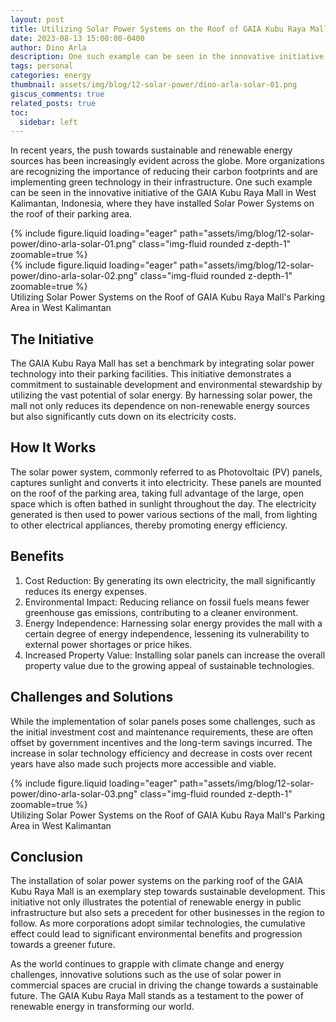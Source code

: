 ```yaml
---
layout: post
title: Utilizing Solar Power Systems on the Roof of GAIA Kubu Raya Mall's Parking Area in West Kalimantan
date: 2023-08-13 15:00:00-0400
author: Dino Arla
description: One such example can be seen in the innovative initiative of the GAIA Kubu Raya Mall in West Kalimantan, Indonesia, where they have installed Solar Power Systems on the roof of their parking area.
tags: personal
categories: energy
thumbnail: assets/img/blog/12-solar-power/dino-arla-solar-01.png
giscus_comments: true
related_posts: true
toc:
  sidebar: left
---
```


In recent years, the push towards sustainable and renewable energy sources has been increasingly evident across the globe. More organizations are recognizing the importance of reducing their carbon footprints and are implementing green technology in their infrastructure. One such example can be seen in the innovative initiative of the GAIA Kubu Raya Mall in West Kalimantan, Indonesia, where they have installed Solar Power Systems on the roof of their parking area.

<div class="row mt-3">
    <div class="col-sm mt-3 mt-md-0">
        {% include figure.liquid loading="eager" path="assets/img/blog/12-solar-power/dino-arla-solar-01.png" class="img-fluid rounded z-depth-1" zoomable=true %}
    </div>
    <div class="col-sm mt-3 mt-md-0">
        {% include figure.liquid loading="eager" path="assets/img/blog/12-solar-power/dino-arla-solar-02.png" class="img-fluid rounded z-depth-1" zoomable=true %}
    </div>
</div>
<div class="caption">
   Utilizing Solar Power Systems on the Roof of GAIA Kubu Raya Mall's Parking Area in West Kalimantan
</div>

## The Initiative
The GAIA Kubu Raya Mall has set a benchmark by integrating solar power technology into their parking facilities. This initiative demonstrates a commitment to sustainable development and environmental stewardship by utilizing the vast potential of solar energy. By harnessing solar power, the mall not only reduces its dependence on non-renewable energy sources but also significantly cuts down on its electricity costs.

## How It Works
The solar power system, commonly referred to as Photovoltaic (PV) panels, captures sunlight and converts it into electricity. These panels are mounted on the roof of the parking area, taking full advantage of the large, open space which is often bathed in sunlight throughout the day. The electricity generated is then used to power various sections of the mall, from lighting to other electrical appliances, thereby promoting energy efficiency.

## Benefits
1. Cost Reduction: By generating its own electricity, the mall significantly reduces its energy expenses.
2. Environmental Impact: Reducing reliance on fossil fuels means fewer greenhouse gas emissions, contributing to a cleaner environment.
3. Energy Independence: Harnessing solar energy provides the mall with a certain degree of energy independence, lessening its vulnerability to external power shortages or price hikes.
4. Increased Property Value: Installing solar panels can increase the overall property value due to the growing appeal of sustainable technologies.

## Challenges and Solutions
While the implementation of solar panels poses some challenges, such as the initial investment cost and maintenance requirements, these are often offset by government incentives and the long-term savings incurred. The increase in solar technology efficiency and decrease in costs over recent years have also made such projects more accessible and viable.

<div class="row mt-3">
    <div class="col-sm mt-3 mt-md-0">
        {% include figure.liquid loading="eager" path="assets/img/blog/12-solar-power/dino-arla-solar-03.png" class="img-fluid rounded z-depth-1" zoomable=true %}
    </div>
</div>
<div class="caption">
   Utilizing Solar Power Systems on the Roof of GAIA Kubu Raya Mall's Parking Area in West Kalimantan
</div>

## Conclusion
The installation of solar power systems on the parking roof of the GAIA Kubu Raya Mall is an exemplary step towards sustainable development. This initiative not only illustrates the potential of renewable energy in public infrastructure but also sets a precedent for other businesses in the region to follow. As more corporations adopt similar technologies, the cumulative effect could lead to significant environmental benefits and progression towards a greener future.

As the world continues to grapple with climate change and energy challenges, innovative solutions such as the use of solar power in commercial spaces are crucial in driving the change towards a sustainable future. The GAIA Kubu Raya Mall stands as a testament to the power of renewable energy in transforming our world.
